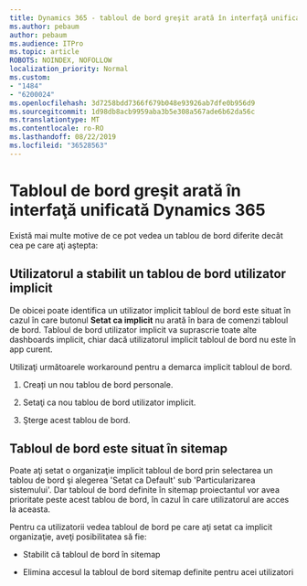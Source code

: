 ```yaml
---
title: Dynamics 365 - tabloul de bord greşit arată în interfaţă unificată Dynamics 365
ms.author: pebaum
author: pebaum
ms.audience: ITPro
ms.topic: article
ROBOTS: NOINDEX, NOFOLLOW
localization_priority: Normal
ms.custom:
- "1484"
- "6200024"
ms.openlocfilehash: 3d7258bdd7366f679b048e93926ab7dfe0b956d9
ms.sourcegitcommit: 1d98db8acb9959aba3b5e308a567ade6b62da56c
ms.translationtype: MT
ms.contentlocale: ro-RO
ms.lasthandoff: 08/22/2019
ms.locfileid: "36528563"
---
```

# <a name="wrong-dashboard-shows-in-dynamics-365-unified-interface"></a>Tabloul de bord greşit arată în interfaţă unificată Dynamics 365

Există mai multe motive de ce pot vedea un tablou de bord diferite decât cea pe care aţi aştepta:

## <a name="the-user-has-set-a-user-default-dashboard"></a>Utilizatorul a stabilit un tablou de bord utilizator implicit 

De obicei poate identifica un utilizator implicit tabloul de bord este situat în cazul în care butonul **Setat ca implicit** nu arată în bara de comenzi tabloul de bord. Tabloul de bord utilizator implicit va suprascrie toate alte dashboards implicit, chiar dacă utilizatorul implicit tabloul de bord nu este în app curent.

Utilizaţi următoarele workaround pentru a demarca implicit tabloul de bord.

1. Creați un nou tablou de bord personale.

2. Setaţi ca nou tablou de bord utilizator implicit.

3. Şterge acest tablou de bord.

## <a name="the-dashboard-is-set-in-the-sitemap"></a>Tabloul de bord este situat în sitemap

Poate aţi setat o organizaţie implicit tabloul de bord prin selectarea un tablou de bord şi alegerea 'Setat ca Default' sub 'Particularizarea sistemului'. Dar tabloul de bord definite în sitemap proiectantul vor avea prioritate peste acest tablou de bord, în cazul în care utilizatorul are acces la aceasta.

Pentru ca utilizatorii vedea tabloul de bord pe care aţi setat ca implicit organizaţie, aveţi posibilitatea să fie:

* Stabilit că tabloul de bord în sitemap

* Elimina accesul la tabloul de bord sitemap definite pentru acei utilizatori
